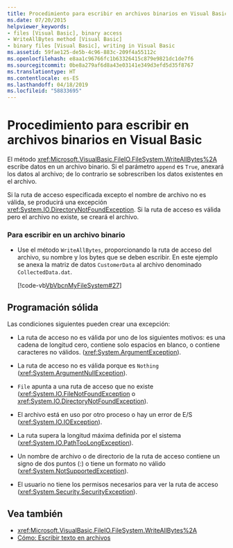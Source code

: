```yaml
---
title: Procedimiento para escribir en archivos binarios en Visual Basic
ms.date: 07/20/2015
helpviewer_keywords:
- files [Visual Basic], binary access
- WriteAllBytes method [Visual Basic]
- binary files [Visual Basic], writing in Visual Basic
ms.assetid: 59fae125-de5b-4c96-883c-209f4a55112c
ms.openlocfilehash: e8aa1c96766fc1b63326415c879e9821dc1de7f6
ms.sourcegitcommit: 0be8a279af6d8a43e03141e349d3efd5d35f8767
ms.translationtype: HT
ms.contentlocale: es-ES
ms.lasthandoff: 04/18/2019
ms.locfileid: "58833695"
---
```

# <a name="how-to-write-to-binary-files-in-visual-basic"></a>Procedimiento para escribir en archivos binarios en Visual Basic
El método <xref:Microsoft.VisualBasic.FileIO.FileSystem.WriteAllBytes%2A> escribe datos en un archivo binario. Si el parámetro `append` es `True`, anexará los datos al archivo; de lo contrario se sobrescriben los datos existentes en el archivo.  
  
 Si la ruta de acceso especificada excepto el nombre de archivo no es válida, se producirá una excepción <xref:System.IO.DirectoryNotFoundException>. Si la ruta de acceso es válida pero el archivo no existe, se creará el archivo.  
  
### <a name="to-write-to-a-binary-file"></a>Para escribir en un archivo binario  
  
-   Use el método `WriteAllBytes`, proporcionando la ruta de acceso del archivo, su nombre y los bytes que se deben escribir. En este ejemplo se anexa la matriz de datos `CustomerData` al archivo denominado `CollectedData.dat`.  
  
     [!code-vb[VbVbcnMyFileSystem#27](~/samples/snippets/visualbasic/VS_Snippets_VBCSharp/VbVbcnMyFileSystem/VB/Class1.vb#27)]  
  
## <a name="robust-programming"></a>Programación sólida  
 Las condiciones siguientes pueden crear una excepción:  
  
-   La ruta de acceso no es válida por uno de los siguientes motivos: es una cadena de longitud cero, contiene solo espacios en blanco, o contiene caracteres no válidos. (<xref:System.ArgumentException>).  
  
-   La ruta de acceso no es válida porque es `Nothing` (<xref:System.ArgumentNullException>).  
  
-   `File` apunta a una ruta de acceso que no existe (<xref:System.IO.FileNotFoundException> o <xref:System.IO.DirectoryNotFoundException>).  
  
-   El archivo está en uso por otro proceso o hay un error de E/S (<xref:System.IO.IOException>).  
  
-   La ruta supera la longitud máxima definida por el sistema (<xref:System.IO.PathTooLongException>).  
  
-   Un nombre de archivo o de directorio de la ruta de acceso contiene un signo de dos puntos (:) o tiene un formato no válido (<xref:System.NotSupportedException>).  
  
-   El usuario no tiene los permisos necesarios para ver la ruta de acceso (<xref:System.Security.SecurityException>).  
  
## <a name="see-also"></a>Vea también

- <xref:Microsoft.VisualBasic.FileIO.FileSystem.WriteAllBytes%2A>
- [Cómo: Escribir texto en archivos](../../../../visual-basic/developing-apps/programming/drives-directories-files/how-to-write-text-to-files.md)
